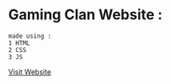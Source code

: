 # Gaming Clan Website :
```
made using : 
1 HTML
2 CSS
3 JS

```
[Visit Website](https://leo1104.github.io/web-development)
